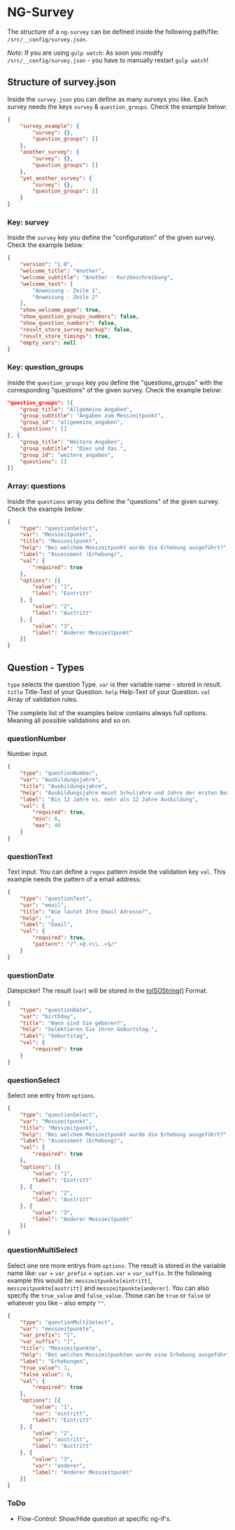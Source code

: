 # NG-Survey

The structure of a `ng-survey` can be defined inside the following path/file: `/src/__config/survey.json`.

*Note:*  If you are using `gulp watch`:  As soon you modify `/src/__config/survey.json` - you have to manually restart `gulp watch`!

## Structure of survey.json

Inside the `survey.json` you can define as many surveys you like. Each survey needs the keys `survey` & `question_groups`.  Check the example below:

```JSON
{
    "survey_example": {
        "survey": {},
        "question_groups": []
    },
    "another_survey": {
        "survey": {},
        "question_groups": []
    },
    "yet_another_survey": {
        "survey": {},
        "question_groups": []
    }
}
```

### Key: survey

Inside the `survey` key you define the "configuration" of the given survey. Check the example below:

```JSON
{
    "version": "1.0",
    "welcome_title": "Another",
    "welcome_subtitle": "Another - Kurzbeschreibung",
    "welcome_text": [
        "Anweisung - Zeile 1",
        "Anweisung - Zeile 2"
    ],
    "show_welcome_page": true,
    "show_question_groups_numbers": false,
    "show_question_numbers": false,
    "result_store_survey_markup": false,
    "result_store_timings": true,
    "empty_vars": null
}
```

### Key: question_groups

Inside the `question_groups` key you define the "questions_groups" with the corresponding "questions" of the given survey. Check the example below:

```JSON
"question_groups": [{
    "group_title": "Allgemeine Angaben",
    "group_subtitle": "Angaben zum Messzeitpunkt",
    "group_id": "allgemeine_angaben",
    "questions": []
}, {
    "group_title": "Weitere Angaben",
    "group_subtitle": "Dies und das.",
    "group_id": "weitere_angaben",
    "questions": []
}]
```

### Array: questions

Inside the `questions` array you define the "questions" of the given survey. Check the example below:

```JSON
{
    "type": "questionSelect",
    "var": "Messzeitpunkt",
    "title": "Messzeitpunkt",
    "help": "Bei welchem Messzeitpunkt wurde die Erhebung ausgeführt?",
    "label": "Assessment (Erhebung)",
    "val": {
        "required": true
    },
    "options": [{
        "value": "1",
        "label": "Eintritt"
    }, {
        "value": "2",
        "label": "Austritt"
    }, {
        "value": "3",
        "label": "Anderer Messzeitpunkt"
    }]
}
```

## Question - Types

`type` selects the question Type.
`var` is ther variable name - stored in result.
`title` Title-Text of your Question.
`help` Help-Text of your Question.
`val` Array of validation rules.

The complete list of the examples below contains always full options. Meaning all possible validations and so on.

### questionNumber

Number input.

```JSON
{
    "type": "questionNumber",
    "var": "Ausbildungsjahre",
    "title": "Ausbildungsjahre",
    "help": "Ausbildungsjahre meint Schuljahre und Jahre der ersten Berufsausbildung, z.B. 9 JaSchule + 3 Jahre Berufslehre gibt 12 Ausbildungsjahre, oder 12 Jahre Schule (z.B. Matur) Jahre Studium gibt 17 Ausbildungsjahre.",
    "label": "Bis 12 Jahre vs. mehr als 12 Jahre Ausbildung",
    "val": {
        "required": true,
        "min": 6,
        "max": 40
    }
}
```

### questionText

Text input. You can define a `regex` pattern inside the validation key `val`. This example needs the pattern of a email address:

```JSON
{
    "type": "questionText",
    "var": "email",
    "title": "Wie lautet Ihre Email Adresse?",
    "help": "",
    "label": "Email",
    "val": {
        "required": true,
        "pattern": "/^.+@.+\\..+$/"
    }
}
```

### questionDate

Datepicker! The result (`var`) will be stored in the [toISOString()](https://developer.mozilla.org/de/docs/Web/JavaScript/Reference/Global_Objects/Date/toISOString) Format.

```JSON
{
    "type": "questionDate",
    "var": "birthday",
    "title": "Wann sind Sie geboren?",
    "help": "Selektieren Sie ihren Geburtstag.",
    "label": "Geburtstag",
    "val": {
        "required": true
    }
}
```

### questionSelect

Select one entry from `options`.

```JSON
{
    "type": "questionSelect",
    "var": "Messzeitpunkt",
    "title": "Messzeitpunkt",
    "help": "Bei welchem Messzeitpunkt wurde die Erhebung ausgeführt?",
    "label": "Assessment (Erhebung)",
    "val": {
        "required": true
    },
    "options": [{
        "value": "1",
        "label": "Eintritt"
    }, {
        "value": "2",
        "label": "Austritt"
    }, {
        "value": "3",
        "label": "Anderer Messzeitpunkt"
    }]
}
```
### questionMultiSelect

Select one ore more entrys from `options`. The result is stored in the variable name like: `var` + `var_prefix` + `option.var` + `var_suffix`. In the following example this would be: `messzeitpunkte[eintritt]`, `messzeitpunkte[austritt]` and `messzeitpunkte[anderer]`. You can also specify the `true_value` and `false_value`. Those can be `true` or `false` or whatever you like - also empty `""`.

```JSON
{
    "type": "questionMultiSelect",
    "var": "messzeitpunkte",
    "var_prefix": "[",
    "var_suffix": "]",
    "title": "Messzeitpunkte",
    "help": "Bei welchen Messzeitpunkten wurde eine Erhebung ausgeführt?",
    "label": "Erhebungen",
    "true_value": 1,
    "false_value": 0,
    "val": {
        "required": true
    },
    "options": [{
        "value": "1",
        "var": "eintritt",
        "label": "Eintritt"
    }, {
        "value": "2",
        "var": "austritt",
        "label": "Austritt"
    }, {
        "value": "3",
        "var": "anderer",
        "label": "Anderer Messzeitpunkt"
    }]
}
```

### ToDo

- Flow-Control:  Show/Hide question at specific ng-if's.
